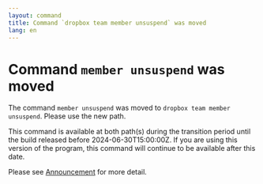 ```yaml
---
layout: command
title: Command `dropbox team member unsuspend` was moved
lang: en
---
```


# Command `member unsuspend` was moved

The command `member unsuspend` was moved to `dropbox team member unsuspend`. Please use the new path.

This command is available at both path(s) during the transition period until the build released before 2024-06-30T15:00:00Z. If you are using this version of the program, this command will continue to be available after this date.

Please see [Announcement](https://github.com/watermint/toolbox/discussions/799) for more detail.


